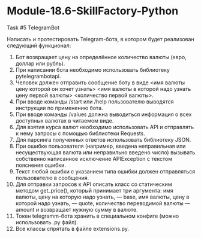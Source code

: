 # Module-18.6-SkillFactory-Python
Task #5 TelegramBot

Написать и протестировать Telegram-бота, в котором будет реализован следующий функционал:

1. Бот возвращает цену на определённое количество валюты (евро, доллар или рубль).
2. При написании бота необходимо использовать библиотеку pytelegrambotapi.
3. Человек должен отправить сообщение боту в виде <имя валюты цену которой он хочет узнать> <имя валюты в которой надо узнать цену первой валюты> <количество первой валюты>.
4. При вводе команды /start или /help пользователю выводятся инструкции по применению бота.
5. При вводе команды /values должна выводиться информация о всех доступных валютах в читаемом виде.
6. Для взятия курса валют необходимо использовать API и отправлять к нему запросы с помощью библиотеки Requests.
7. Для парсинга полученных ответов использовать библиотеку JSON.
8. При ошибке пользователя (например, введена неправильная или несуществующая валюта или неправильно введено число) вызывать собственно написанное исключение APIException с текстом пояснения ошибки.
9. Текст любой ошибки с указанием типа ошибки должен отправляться пользователю в сообщения.
10. Для отправки запросов к API описать класс со статическим методом get_price(), который принимает три аргумента: имя валюты, цену на которую надо узнать, — base, имя валюты, цену в которой надо узнать, — quote, количество переводимой валюты — amount и возвращает нужную сумму в валюте.
11. Токен telegramm-бота хранить в специальном конфиге (можно использовать .py файл).
12. Все классы спрятать в файле extensions.py.
